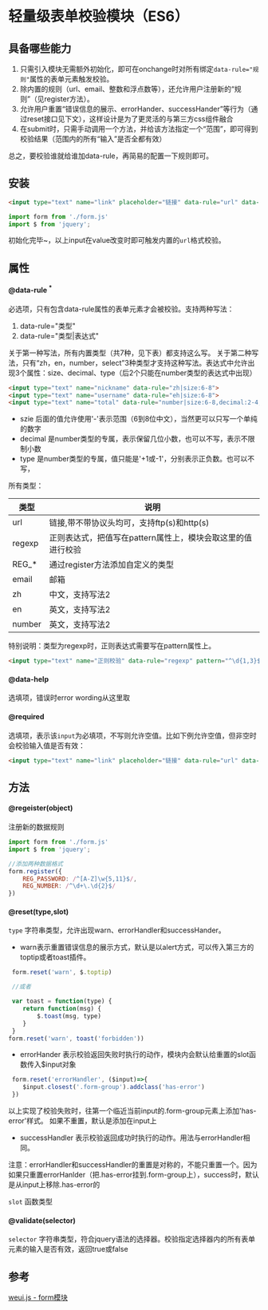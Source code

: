 轻量级表单校验模块（ES6）
====================

## 具备哪些能力  

1. 只需引入模块无需额外初始化，即可在onchange时对所有绑定`data-rule="规则"`属性的表单元素触发校验。 
2. 除内置的规则（url、email、整数和浮点数等），还允许用户注册新的“规则”（见register方法）。
3. 允许用户重置“错误信息的展示、errorHander、successHander”等行为（通过reset接口见下文），这样设计是为了更灵活的与第三方css组件融合
4. 在submit时，只需手动调用一个方法，并给该方法指定一个“范围”，即可得到校验结果（范围内的所有“输入”是否全都有效）   

总之，要校验谁就给谁加data-rule，再简易的配置一下规则即可。

## 安装

```html
<input type="text" name="link" placeholder="链接" data-rule="url" data-help="不能为空" required>
```

```js
import form from './form.js'
import $ from 'jquery';
```

初始化完毕~，以上input在value改变时即可触发内置的`url`格式校验。

## 属性

#### @data-rule <sup>*</sup>

必选项，只有包含data-rule属性的表单元素才会被校验。支持两种写法：

1. data-rule="类型"    
2. data-rule="类型|表达式"   

关于第一种写法，所有内置类型（共7种，见下表）都支持这么写。
关于第二种写法，只有“zh，en，number，select”3种类型才支持这种写法。表达式中允许出现3个属性：size、decimal、type（后2个只能在number类型的表达式中出现）

```html
<input type="text" name="nickname" data-rule="zh|size:6-8">
<input type="text" name="username" data-rule="eh|size:6-8">       
<input type="text" name="total" data-rule="number|size:6-8,decimal:2-4,type:-1" > 
```

+ szie 后面的值允许使用'-'表示范围（6到8位中文），当然更可以只写一个单纯的数字
+ decimal 是number类型的专属，表示保留几位小数，也可以不写，表示不限制小数
+ type 是number类型的专属，值只能是'+1或-1'，分别表示正负数。也可以不写，

所有类型：

|   类型   | 说明                                                         |
| -------- | ------------------------------------------------------------ |
|   url    | 链接,带不带协议头均可，支持ftp(s)和http(s)                   |
|  regexp  | 正则表达式，把值写在pattern属性上，模块会取这里的值进行校验  |
|  REG_*   | 通过register方法添加自定义的类型                             |
|   email  | 邮箱                                                         |
|   zh     | 中文，支持写法2                                              |
|   en     | 英文，支持写法2                                              |
|  number  | 英文，支持写法2                                              |

特别说明：类型为regexp时，正则表达式需要写在pattern属性上。

```html
<input type="text" name="正则校验" data-rule="regexp" pattern="^\d{1,3}$">
```

#### @data-help

选填项，错误时error wording从这里取

#### @required

选填项，表示该`input`为必填项，不写则允许空值。比如下例允许空值，但非空时会校验输入值是否有效：
    
```html                     
<input type="text" name="link" placeholder="链接" data-rule="url" data-help="不能为空">
```

## 方法

#### @regeister(object) 

注册新的数据规则

```js
import form from './form.js'
import $ from 'jquery';

//添加两种数据格式
form.register({
    REG_PASSWORD: /^[A-Z]\w{5,11}$/,
    REG_NUMBER: /^\d+\.\d{2}$/
})
```

#### @reset(type,slot)

`type` 字符串类型，允许出现warn、errorHandler和successHander。

+ warn表示重置错误信息的展示方式，默认是以alert方式，可以传入第三方的toptip或者toast插件。

```js
 form.reset('warn', $.toptip)

 //或者

 var toast = function(type) {
    return function(msg) {
        $.toast(msg, type)
    }
 }
form.reset('warn', toast('forbidden'))
```

+ errorHander 表示校验返回失败时执行的动作，模块内会默认给重置的slot函数传入$input对象

```js
 form.reset('errorHandler', ($input)=>{
    $input.closest('.form-group').addclass('has-error')
 }) 
```

以上实现了校验失败时，往第一个临近当前input的.form-group元素上添加'has-error'样式。 如果不重置，默认是添加在input上

+ successHandler 表示校验返回成功时执行的动作。用法与errorHandler相同。

注意：errorHandler和successHandler的重置是对称的，不能只重置一个。因为如果只重置errorHanlder（把.has-error挂到.form-group上），success时，默认是从input上移除.has-error的

`slot` 函数类型
  
#### @validate(selector)

`selector` 字符串类型，符合jquery语法的选择器。校验指定选择器内的所有表单元素的输入是否有效，返回true或false

## 参考

[weui.js - form模块](https://github.com/weui/weui.js/blob/master/docs/component/form.md)
